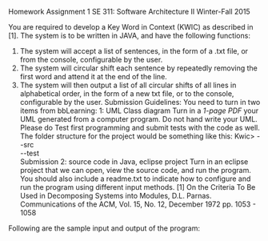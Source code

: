 Homework Assignment 1 
SE 311: Software Architecture II
Winter-Fall 2015

You are required to develop a Key Word in Context (KWIC) as described in [1]. The system is to be written in JAVA, and have the following functions: 
1) The system will accept a list of sentences, in the form of a .txt file, or from the console, configurable by the user. 
2) The system will circular shift each sentence by repeatedly removing the first word and attend it at the end of the line. 
3) The system will then output a list of all circular shifts of all lines in alphabetical order, in the form of a new txt file, or to the console, configurable by the user. 
Submission Guidelines: 
You need to turn in two items from bbLearning: 
1: UML Class diagram
Turn in a *1-page PDF* your UML generated from a computer program. Do not hand write your UML.
Please do Test first programming and submit tests with the code as well.
The folder structure for the project would be something like this:
Kwic>
--src\
--test\
Submission 2: source code in Java, eclipse project
Turn in an eclipse project that we can open, view the source code, and run the program. You should also include a readme.txt to indicate how to configure and run the program using different input methods. 
[1] On the Criteria To Be Used in Decomposing Systems into Modules, D.L. Parnas. Communications of the ACM, Vol. 15, No. 12, December 1972 pp. 1053 - 1058




Following are the sample input and output of the program: 





